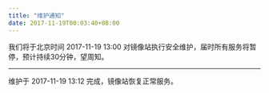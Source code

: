 ```yaml
---
title: "维护通知"
date: 2017-11-19T00:03:40+08:00
---
```


我们将于北京时间 2017-11-19 13:00 对镜像站执行安全维护，届时所有服务将暂停，预计持续30分钟，望周知。

---

维护于 2017-11-19 13:12 完成，镜像站恢复正常服务。
